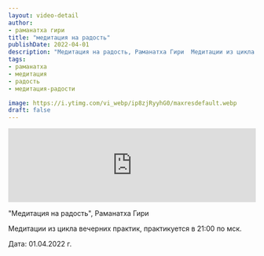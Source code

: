 ```yaml
---
layout: video-detail
author:
- раманатха гири
title: "медитация на радость"
publishDate: 2022-04-01
description: "Медитация на радость, Раманатха Гири  Медитации из цикла вечерних практик, практикуется в 21 00 по мск.  Дата  01.04.2022 г."
tags: 
- раманатха
- медитация
- радость
- медитация-радости

image: https://i.ytimg.com/vi_webp/ip8zjRyyhG0/maxresdefault.webp
draft: false
---
```


<iframe width="100%" src="https://www.youtube.com/embed/ip8zjRyyhG0" frameborder="0" allowfullscreen=""></iframe> 

 "Медитация на радость", Раманатха Гири

 Медитации из цикла вечерних практик, практикуется в 21:00 по мск.

 Дата: 01.04.2022 г.

  

 